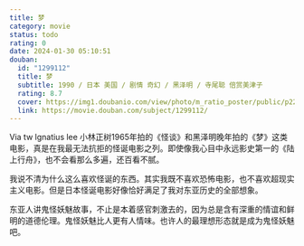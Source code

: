 ```yaml
---
title: 梦
category: movie
status: todo
rating: 0
date: 2024-01-30 05:10:51
douban:
  id: "1299112"
  title: 梦
  subtitle: 1990 / 日本 美国 / 剧情 奇幻 / 黑泽明 / 寺尾聪 倍赏美津子
  rating: 8.7
  cover: https://img1.doubanio.com/view/photo/m_ratio_poster/public/p2215880880.jpg
  link: https://movie.douban.com/subject/1299112/
---
```


Via tw lgnatius lee 小林正树1965年拍的《怪谈》和黑泽明晚年拍的《梦》这类电影，真是在我最无法抗拒的怪诞电影之列。即使像我心目中永远影史第一的《陆上行舟》，也不会看那么多遍，还百看不腻。

我说不清为什么这么喜欢怪诞的东西。其实我既不喜欢恐怖电影，也不喜欢超现实主义电影。但是日本怪诞电影好像恰好满足了我对东亚历史的全部想象。

东亚人讲鬼怪妖魅故事，不止是本着感官刺激去的，因为总是含有深重的情谊和鲜明的道德伦理。鬼怪妖魅比人更有人情味。也许人的最理想形态就是成为鬼怪妖魅吧。